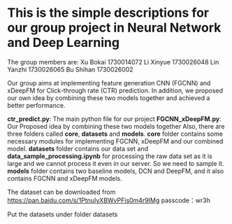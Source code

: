 # This is the simple descriptions for our group project in Neural Network and Deep Learning
The group members are:
Xu Bokai 1730014072
Li Xinyue  1730026048
Lin Yanzhi  1730026065
Bu Shihan 1730026002

Our group aims at implementing feature generation CNN (FGCNN) and xDeepFM for Click-through rate (CTR) prediction. In addition, we proposed our own idea by combining these two models together and achieved a better performance.

**ctr_predict.py**: The main python file for our project
**FGCNN_xDeepFM.py**: Our Proposed idea by combining these two models together
Also, there are three folders called **core**, **datasets** and **models**. **core** folder contains some necessary modules for implementing FGCNN, xDeepFM and our combined model. **datasets** folder contains our data set and **data_sample_processing.ipynb** for processing the raw data set as it is large and we cannot process it even in our server. So we need to sample it. **models** folder contains two baseline models, DCN and DeepFM, and it also contains FGCNN and xDeepFM models.

The dataset can be downloaded from https://pan.baidu.com/s/1PtnuIyXBWvPFis0m4r9IMg 
passcode：wr3h

Put the datasets under folder datasets
